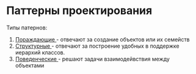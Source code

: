 <h1>Паттерны проектирования</h1>
Типы патернов:

1. <a href='https://github.com/isys35/hints/blob/master/patterns/generating.md'> Пораждающие </a> - отвечают за создание объектов или их семейств
2. <a href='https://github.com/isys35/hints/blob/master/patterns/structure.md'> Структурные </a> - отвечают за построение удобных в поддержке иерархий классов.
3. <a href='https://github.com/isys35/hints/blob/master/patterns/behavior.md'> Поведенческие </a> - решают задачи взаимодейвствия между объектами

